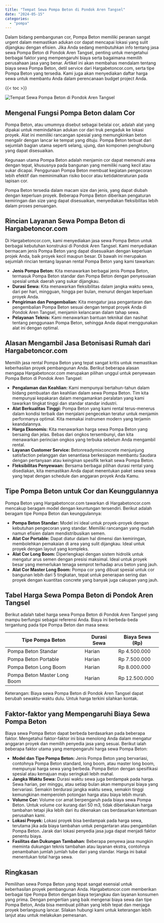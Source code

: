 ```yaml
---
title: "Tempat Sewa Pompa Beton di Pondok Aren Tangsel"
date: "2024-05-15"
categories: 
  - "pompa"
---
```




Dalam bidang pembangunan cor, Pompa Beton memiliki peranan sangat urgent dalam memastikan adukan cor dapat mencapai lokasi yang sulit dijangkau dengan efisien. Jika Anda sedang membutuhkan info tentang jasa sewa Pompa Beton di Pondok Aren Tangsel, penting untuk mengetahui berbagai faktor yang mempengaruhi biaya serta bagaimana memilih perusahaan jasa yang benar. Artikel ini akan membahas mendalam tentang biaya sewa Pompa Beton, detil service dari Hargabetoncor.com, serta tipe Pompa Beton yang tersedia. Kami juga akan menyediakan daftar harga sewa untuk membantu Anda dalam perencanaan budget project Anda.

{{< toc >}}

![Tempat Sewa Pompa Beton di Pondok Aren Tangsel](https://hargareadymixid.github.io/pompa/concrete-pump%20(9).png)

## Mengenal Fungsi Pompa Beton dalam Cor

Pompa Beton, atau umumnya disebut sebagai belalai cor, adalah alat yang dipakai untuk memindahkan adukan cor dari truk pengaduk ke lokasi proyek. Alat ini memiliki rancangan spesial yang memungkinkan beton mengalir dengan lancar ke tempat yang dituju. Pompa Beton terbuat dari sejumlah bagian utama seperti selang, ujung, dan komponen penghubung yang dapat disesuaikan.

Kegunaan utama Pompa Beton adalah menjamin cor dapat memenuhi area dengan tepat, khususnya pada bangunan yang memiliki ruang kecil atau sukar dicapai. Penggunaan Pompa Beton membuat kegiatan pengecoran lebih efektif dan meminimalkan risiko bocor atau ketidakteraturan pada lapisan cor.

Pompa Beton tersedia dalam macam size dan jenis, yang dapat diubah dengan keperluan proyek. Beberapa Pompa Beton diberikan pengaturan kemiringan dan size yang dapat disesuaikan, menyediakan fleksibilitas lebih dalam proses penuangan.

## Rincian Layanan Sewa Pompa Beton di Hargabetoncor.com

Di Hargabetoncor.com, kami menyediakan jasa sewa Pompa Beton untuk berbagai kebutuhan konstruksi di Pondok Aren Tangsel. Kami menyediakan bermacam jenis Pompa Beton yang dapat disesuaikan dengan keperluan projek Anda, baik proyek kecil maupun besar. Di bawah ini merupakan sejumlah rincian tentang layanan rental Pompa Beton yang kami tawarkan:

- **Jenis Pompa Beton:** Kita menawarkan berbagai jenis Pompa Beton, termasuk Pompa Beton standar dan Pompa Beton dengan penyesuaian spesial untuk daerah yang sukar dijangkau.
- **Durasi Sewa:** Kita menawarkan fleksibilitas dalam jangka waktu sewa, dari per hari, mingguan, hingga per bulan, menurut dengan keperluan proyek Anda.
- **Pengiriman dan Pengembalian:** Kita mengatur jasa pengantaran dan pengembalian Pompa Beton sesuai dengan tempat proyek Anda di Pondok Aren Tangsel, menjamin kelancaran dalam tahap sewa.
- **Pelayanan Teknis:** Kami menawarkan bantuan teknikal dan nasihat tentang penggunaan Pompa Beton, sehingga Anda dapat menggunakan alat ini dengan optimal.

## Alasan Mengambil Jasa Betonisasi Rumah dari Hargabetoncor.com

Memilih jasa rental Pompa Beton yang tepat sangat kritis untuk memastikan keberhasilan proyek pembangunan Anda. Berikut beberapa alasan mengapa Hargabetoncor.com merupakan pilihan unggul untuk penyewaan Pompa Beton di Pondok Aren Tangsel:

- **Pengalaman dan Keahlian:** Kami mempunyai bertahun-tahun dalam bidang pembuatan dan keahlian dalam sewa Pompa Beton. Tim kita mempunyai kepakaran dalam mengamankan peralatan yang kami tawarkan tingkat tinggi dan standar standar industri.
- **Alat Berkualitas Tinggi:** Pompa Beton yang kami rental terus-menerus dalam kondisi terbaik dan menjalani pengecekan teratur untuk menjamin performanya optimal. Kita memakai instrumen modern yang terjamin keandalannya.
- **Harga Ekonomis:** Kita menawarkan harga sewa Pompa Beton yang bersaing dan jelas. Bebas dari ongkos tersembunyi, dan kita menawarkan perincian ongkos yang terbuka sebelum Anda mengambil rental.
- **Layanan Customer Service:** Betonreadymixconcrete menjunjung satisfaction pelanggan dan senantiasa berkesiapan membantu Saudara dengan pertanyaan atau keinginan spesifik terkait sewa Pompa Beton.
- **Fleksibilitas Penyewaan:** Bersama berbagai pilihan durasi rental yang disediakan, kita memastikan Anda dapat menentukan paket sewa sewa yang tepat dengan schedule dan anggaran proyek Anda Kamu.

## Tipe Pompa Beton untuk Cor dan Keunggulannya

Pompa Beton yang Hargabetoncor.com tawarkan di Hargabetoncor.com mencakup beragam model dengan keuntungan tersendiri. Berikut adalah beragam tipe Pompa Beton dan keunggulannya:

- **Pompa Beton Standar:** Model ini ideal untuk proyek-proyek dengan kebutuhan pengecoran yang standar. Memiliki rancangan yang mudah namun efisien dalam mendistribusikan semen.
- **Alat Cor Portable:** Dapat diatur dalam hal dimensi dan kemiringan, membolehkan pemakaian di area yang sulit dijangkau. Ideal untuk proyek dengan layout yang kompleks.
- **Alat Cor Long Boom:** Diperlengkapi dengan sistem hidrolik untuk mengatur arus semen dengan presisi maksimal. Ideal untuk proyek besar yang memerlukan tenaga semprot terhadap arus beton yang jauh.
- **Alat Cor Master Long Boom:** Pompa cor yang dibuat spesial untuk cor bangunan lebih dari 5 tingkatan, tepat untuk penerapan sering dan proyek dengan kuantitas concrete yang banyak juga cakupan yang jauh.

## Tabel Harga Sewa Pompa Beton di Pondok Aren Tangsel

Berikut adalah tabel harga sewa Pompa Beton di Pondok Aren Tangsel yang mampu berfungsi sebagai referensi Anda. Biaya ini berbeda-beda tergantung pada tipe Pompa Beton dan masa sewa:

| Tipe Pompa Beton | Durasi Sewa | Biaya Sewa (Rp) |
| --- | --- | --- |
| Pompa Beton Standar | Harian | Rp 4.500.000 |
| Pompa Beton Portable | Harian | Rp 7.500.000 |
| Pompa Beton Long Boom | Harian | Rp 8.000.000 |
| Pompa Beton Master Long Boom | Harian | Rp 12.500.000 |

Keterangan: Biaya sewa Pompa Beton di Pondok Aren Tangsel dapat berubah sewaktu-waktu dulu. Untuk harga terkini silahkan kontak.

## Faktor-faktor yang Mempengaruhi Biaya Sewa Pompa Beton

Biaya sewa Pompa Beton dapat berbeda berdasarkan pada beberapa faktor. Mengetahui faktor-faktor ini bisa menolong Anda dalam mengatur anggaran proyek dan memilih penyedia jasa yang sesuai. Berikut ialah beberapa faktor utama yang mempengaruhi harga sewa Pompa Beton:

- **Model dan Tipe Pompa Beton:** Jenis Pompa Beton yang bervariasi, contohnya Pompa Beton standard, long boom, atau master long boom, mempunyai harga sewa yang berbeda. Pompa Beton dengan spesifikasi spesial atau kemajuan maju seringkali lebih mahal.
- **Jangka Waktu Sewa:** Durasi waktu sewa juga berdampak pada harga. Sewa harian, per minggu, atau setiap bulan akan mempunyai biaya yang bervariasi. Semakin berdurasi jangka waktu sewa, semakin tinggi kemungkinan memperoleh potongan harga atau biaya lebih murah.
- **Volume Cor:** Volume cor amat berpengaruh pada biaya sewa Pompa Beton. Untuk volume cor kurang dari 50 m3, tidak diberlakukan harga tambahan tetapi jika lebih dari itu dikenakan cas berdasarkan ketentuan perusahan kami.
- **Lokasi Proyek:** Lokasi proyek bisa berdampak pada harga sewa, terutama jika ada biaya tambahan untuk pengantaran atau pengambilan Pompa Beton. Jarak dari lokasi penyedia jasa juga dapat menjadi faktor penentu biaya.
- **Fasilitas dan Dukungan Tambahan:** Beberapa penyewa jasa mungkin meminta dukungan teknis tambahan atau layanan ekstra, contohnya penambahan jumlah jumlah tube dari yang standar. Harga ini bakal menentukan total harga sewa.

## Ringkasan

Pemilihan sewa Pompa Beton yang tepat sangat esensial untuk keberhasilan proyek pembangunan Anda. Hargabetoncor.com memberikan berbagai tipe Pompa Beton dengan biaya terjangkau dan layanan konsumen yang prima. Dengan pengertian yang baik mengenai biaya sewa dan tipe Pompa Beton, Anda bisa membuat pilihan yang lebih tepat dan menjaga proyek berlangsung lancar. Silakan hubungi kami untuk keterangan lebih lanjut atau untuk melakukan pemesanan.
